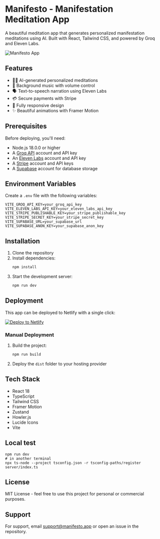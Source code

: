 # Manifesto - Manifestation Meditation App

A beautiful meditation app that generates personalized manifestation meditations using AI. Built with React, Tailwind CSS, and powered by Groq and Eleven Labs.

![Manifesto App](https://images.pexels.com/photos/3560044/pexels-photo-3560044.jpeg?auto=compress&cs=tinysrgb&w=1260&h=750&dpr=2)

## Features

- 🧘‍♀️ AI-generated personalized meditations
- 🎵 Background music with volume control
- 🗣️ Text-to-speech narration using Eleven Labs
- 💳 Secure payments with Stripe
- 📱 Fully responsive design
- ✨ Beautiful animations with Framer Motion

## Prerequisites

Before deploying, you'll need:

- Node.js 18.0.0 or higher
- A [Groq API](https://console.groq.com) account and API key
- An [Eleven Labs](https://elevenlabs.io) account and API key
- A [Stripe](https://stripe.com) account and API keys
- A [Supabase](https://supabase.com) account for database storage

## Environment Variables

Create a `.env` file with the following variables:

```env
VITE_GROQ_API_KEY=your_groq_api_key
VITE_ELEVEN_LABS_API_KEY=your_eleven_labs_api_key
VITE_STRIPE_PUBLISHABLE_KEY=your_stripe_publishable_key
VITE_STRIPE_SECRET_KEY=your_stripe_secret_key
VITE_SUPABASE_URL=your_supabase_url
VITE_SUPABASE_ANON_KEY=your_supabase_anon_key
```

## Installation

1. Clone the repository
2. Install dependencies:
   ```bash
   npm install
   ```
3. Start the development server:
   ```bash
   npm run dev
   ```

## Deployment

This app can be deployed to Netlify with a single click:

[![Deploy to Netlify](https://www.netlify.com/img/deploy/button.svg)](https://app.netlify.com/start/deploy?repository=https://github.com/yourusername/manifesto)

### Manual Deployment

1. Build the project:
   ```bash
   npm run build
   ```

2. Deploy the `dist` folder to your hosting provider

## Tech Stack

- React 18
- TypeScript
- Tailwind CSS
- Framer Motion
- Zustand
- Howler.js
- Lucide Icons
- Vite


## Local test
```
npm run dev
# in another terminal
npx ts-node --project tsconfig.json -r tsconfig-paths/register server/index.ts
```

## License

MIT License - feel free to use this project for personal or commercial purposes.

## Support

For support, email support@manifesto.app or open an issue in the repository.